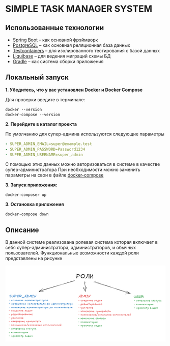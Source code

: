 # SIMPLE TASK MANAGER SYSTEM

## Использованные технологии

* [Spring Boot](https://spring.io/projects/spring-boot) – как основной фрэймворк
* [PostgreSQL](https://www.postgresql.org/) – как основная реляционная база данных
* [Testcontainers](https://testcontainers.com/) – для изолированного тестирования с базой данных
* [Liquibase](https://www.liquibase.org/) – для ведения миграций схемы БД
* [Gradle](https://gradle.org/) – как система сборки приложения

## Локальный запуск

**1. Убедитесь, что у вас установлен Docker и Docker Compose**

Для проверки введите в терминале:
```shell
docker --version
docker-compose --version
```

**2. Перейдите в каталог проекта**

По умолчанию для супер-админа используются следующие параметры
```yaml
- SUPER_ADMIN_EMAIL=super@example.test
- SUPER_ADMIN_PASSWORD=Password1234
- SUPER_ADMIN_USERNAME=super_admin
```
С помощью этих данных можно авторизоваться в системе в качестве супер-администратора 
При необходимости можно заменить параметры на свои в файле [docker-compose](docker-compose.yaml)

**3. Запуск приложения:**
```shell
docker-composer up
```

**3. Остановка приложения**
```shell
docker-compose down
```

## Описание

В данной системе реализована ролевая система которая включает в себя  супер-администратора, администраторов, 
и обычных пользователей. Функциональные возможности каждой роли представлены на рисунке

![img.png](picture/img.png)







